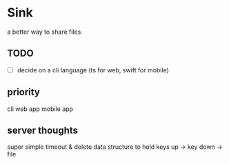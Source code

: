 # Sink
a better way to share files

## TODO
- [ ] decide on a cli language (ts for web, swift for mobile)

## priority
cli
web app
mobile app

## server thoughts
super simple
timeout & delete
data structure to hold keys
up -> key
down -> file

